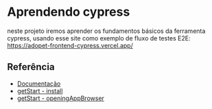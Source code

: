 
# Aprendendo cypress

neste projeto iremos aprender os fundamentos básicos da ferramenta cypress, usando esse site como exemplo de fluxo de testes E2E: https://adopet-frontend-cypress.vercel.app/


## Referência

 - [Documentação](https://docs.cypress.io/guides/overview/why-cypress)
 - [getStart - install](https://docs.cypress.io/guides/getting-started/installing-cypress)
 - [getStart - openingAppBrowser](https://docs.cypress.io/guides/getting-started/opening-the-app)

